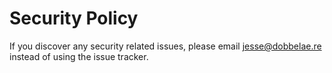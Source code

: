 # Security Policy

If you discover any security related issues, please email jesse@dobbelae.re instead of using the issue tracker.

